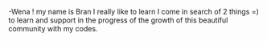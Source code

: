 -Wena !
my name is Bran 
I really like to learn
I come in search of 2 things =)
to learn and support in the progress of the growth of this beautiful community with my codes.
<!---
Brakmel/Brakmel is a ✨ special ✨ repository because its `README.md` (this file) appears on your GitHub profile.
You can click the Preview link to take a look at your changes.
--->
